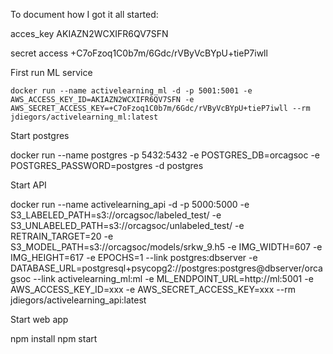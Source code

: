 To document how I got it all started:

acces_key
AKIAZN2WCXIFR6QV7SFN

secret access
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


First run ML service

    docker run --name activelearning_ml -d -p 5001:5001 -e AWS_ACCESS_KEY_ID=AKIAZN2WCXIFR6QV7SFN -e AWS_SECRET_ACCESS_KEY=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 --rm jdiegors/activelearning_ml:latest


Start postgres

docker run --name postgres -p 5432:5432 -e POSTGRES_DB=orcagsoc -e POSTGRES_PASSWORD=postgres -d postgres

Start API

docker run --name activelearning_api -d -p 5000:5000 -e S3_LABELED_PATH=s3://orcagsoc/labeled_test/ -e S3_UNLABELED_PATH=s3://orcagsoc/unlabeled_test/ -e RETRAIN_TARGET=20 -e S3_MODEL_PATH=s3://orcagsoc/models/srkw_9.h5 -e IMG_WIDTH=607 -e IMG_HEIGHT=617 -e EPOCHS=1 --link postgres:dbserver -e DATABASE_URL=postgresql+psycopg2://postgres:postgres@dbserver/orcagsoc --link activelearning_ml:ml -e ML_ENDPOINT_URL=http://ml:5001 -e AWS_ACCESS_KEY_ID=xxx -e AWS_SECRET_ACCESS_KEY=xxx --rm jdiegors/activelearning_api:latest

Start web app

npm install
npm start

